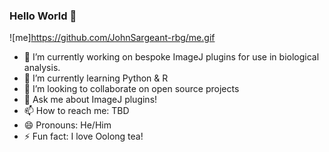 ### Hello World 👋
![me]https://github.com/JohnSargeant-rbg/me.gif


- 🔭 I’m currently working on bespoke ImageJ plugins for use in biological analysis. 
- 🌱 I’m currently learning Python & R
- 👯 I’m looking to collaborate on open source projects
- 💬 Ask me about ImageJ plugins!
- 📫 How to reach me: TBD
- 😄 Pronouns: He/Him
- ⚡ Fun fact: I love Oolong tea!
